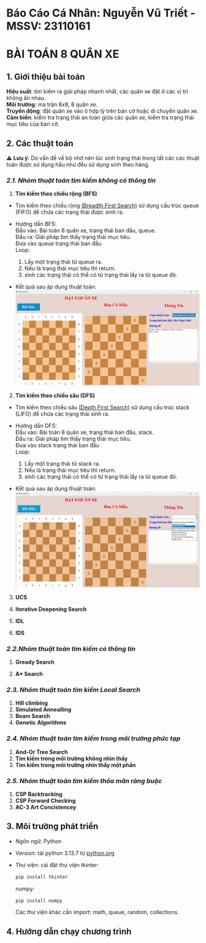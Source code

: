 # Báo Cáo Cá Nhân: Nguyễn Vũ Triết - MSSV: 23110161

# BÀI TOÁN 8 QUÂN XE

## 1. Giới thiệu bài toán
**Hiệu suất**: tìm kiếm ra giải pháp nhanh nhất, các quân xe đặt ở các vị trí không ăn nhau.<br>
**Môi trường**: ma trận 8x8, 8 quân xe.<br>
**Truyền động**: đặt quân xe vào ô hợp lý trên bàn cờ hoặc di chuyển quân xe.<br>
**Cảm biến**: kiểm tra trạng thái an toàn giữa các quân xe, kiểm tra trạng thái mục tiêu của bàn cờ.<br>

## 2. Các thuật toán
⚠️ **Lưu ý**: Do vấn đề về bộ nhớ nên lúc sinh trạng thái trong tất các các thuật toán được sử dụng hầu như đều sử dụng sinh theo hàng. 
### *2.1.  Nhóm thuật toán tìm kiếm không có thông tin*

1. __Tìm kiếm theo chiều rộng (BFS)__
- Tìm kiếm theo chiều rộng [(Breadth First Search)](https://vi.wikipedia.org/wiki/T%C3%ACm_ki%E1%BA%BFm_theo_chi%E1%BB%81u_r%E1%BB%99ng) sử dụng cấu trúc queue (FIFO) để chứa các trạng thái được sinh ra. 
- Hướng dẫn BFS:<br>
Đầu vào: Bài toán 8 quân xe, trạng thái ban đầu, queue.<br>
Đầu ra: Giải pháp tìm thấy trạng thái mục tiêu.<br>
Đưa vào queue trạng thái ban đầu<br>
Loop:
    1. Lấy một trạng thái từ queue ra.
    2. Nếu là trạng thái mục tiêu thì return.
    3. sinh các trạng thái có thể có từ trạng thái lấy ra từ queue đó.

- Kết quả sau áp dụng thuật toán:
![](/Img/BFS.gif)


2. __Tìm kiếm theo chiều sâu (DFS)__
- Tìm kiếm theo chiều sâu [(Depth First Search)](https://vi.wikipedia.org/wiki/T%C3%ACm_ki%E1%BA%BFm_theo_chi%E1%BB%81u_s%C3%A2u) sử dụng cấu trúc stack (LIFO) để chứa các trạng thái sinh ra.
- Hướng dẫn DFS:<br>
Đầu vào: Bài toán 8 quân xe, trạng thái ban đầu, stack.<br>
Đầu ra: Giải pháp tìm thấy trạng thái mục tiêu.<br>
Đưa vào stack trạng thái ban đầu<br>
Loop:
    1. Lấy một trạng thái từ stack ra.
    2. Nếu là trạng thái mục tiêu thì return.
    3. sinh các trạng thái có thể có từ trạng thái lấy ra từ queue đó.

- Kết quả sau áp dụng thuật toán: 
![](/Img/DFS.gif)
3. __UCS__

4. __Iterative Deepening Search__

5. __IDL__
6. __IDS__


### *2.2.Nhóm thuật toán tìm kiếm có thông tin*
1. __Gready Search__

2. __A* Search__

### *2.3. Nhóm thuật toán tìm kiếm Local Search*
1. __Hill climbing__
2. __Simulated Annealling__ 
3. __Beam Search__
4. __Genetic Algorithms__

### *2.4. Nhóm thuật toán tìm kiếm trong môi trường phức tạp*
1. __And-Or Tree Search__
2. __Tìm kiếm trong môi trường không nhìn thấy__
3. __Tìm kiếm trong môi trường nhìn thấy một phần__

### *2.5. Nhóm thuật toán tìm kiếm thõa mãn ràng buộc*
1. __CSP Backtracking__
2. __CSP Forward Checking__
3. __AC-3 Art Concistencey__

## 3. Môi trường phát triển
- Ngôn ngữ: Python
- Version: tải python 3.13.7 từ [python.org]( https://www.python.org/)
- Thư viện: cài đặt thư viện 
tkinter:
    ```python
    pip install tkinter
    ```

    numpy:
    ```python
    pip install numpy
    ```
    Các thư viện khác cần import: math, queue, random, collections.


## 4. Hướng dẫn chạy chương trình






